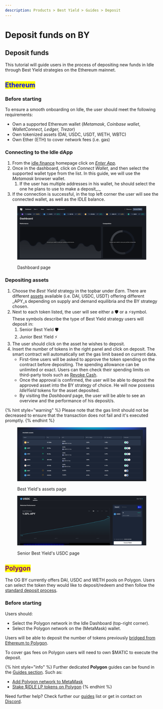 ```yaml
---
description: Products > Best Yield > Guides > Deposit
---
```


# Deposit funds on BY

## **Deposit funds**

This tutorial will guide users in the process of depositing new funds in Idle through Best Yield strategies on the Ethereum mainnet.

## <mark style="color:blue;">Ethereum</mark>

### **Before starting**

To ensure a smooth onboarding on Idle, the user should meet the following requirements:

* Own a supported Ethereum wallet (_Metamask_, _Coinbase wallet_, _WalletConnect, Ledger, Trezor_)
* Own tokenized assets (DAI, USDC, USDT, WETH, WBTC)
* Own Ether (ETH) to cover network fees (i.e. gas)

### Connecting to the Idle dApp

1. From the [idle.finance](https://idle.finance/#/) homepage click on [_Enter App_](https://app.idle.finance/#/dashboard)_._
2. Once in the dashboard, click on _Connect Wallet_, and then select the supported wallet type from the list. In this guide, we will use the _Metamask_ browser wallet.
   1. If the user has multiple addresses in his wallet, he should select the one he plans to use to make a deposit_._
3. If the connection is successful, in the top left corner the user will see the connected wallet, as well as the IDLE balance.

<figure><img src="../../../.gitbook/assets/image (28).png" alt=""><figcaption><p>Dashboard page</p></figcaption></figure>

### Depositing assets

1. Choose the _Best Yield_ strategy in the topbar under _Earn_. There are different [assets](../overview.md#protocols-and-assets) available (i.e. DAI, USDC, USDT) offering different _APY_s depending on supply and demand equilibria and the BY strategy chosen.&#x20;
2. Next to each token listed, the user will see either a 🛡️ or a ⚡️symbol. These symbols describe the type of Best Yield strategy users will deposit in:
   1. Senior Best Yield 🛡️
   2. Junior Best Yield ⚡️
3. The user should click on the asset he wishes to deposit.
4. Insert the number of tokens in the right panel and click on deposit. The smart contract will automatically set the gas limit based on current data.&#x20;
   * First-time users will be asked to approve the token spending on the contract before depositing. The spending allowance can be unlimited or exact. Users can then check their spending limits on third-party tools such as [Revoke Cash](https://revoke.cash/).
   * Once the approval is confirmed, the user will be able to deposit the approved asset into the BY strategy of choice. He will now possess _IdleYield_ tokens for the asset deposited.&#x20;
   * By visiting the _Dashboard_ page, the user will be able to see an overview and the performance of his deposit/s.&#x20;

{% hint style="warning" %}
Please note that the gas limit should not be decreased to ensure that the transaction does not fail and it's executed promptly.
{% endhint %}

<figure><img src="../../../.gitbook/assets/image (19).png" alt=""><figcaption><p>Best Yield's assets page</p></figcaption></figure>

<figure><img src="../../../.gitbook/assets/image (14).png" alt=""><figcaption><p>Senior Best Yield's USDC page</p></figcaption></figure>

## <mark style="color:purple;">Polygon</mark>

The OG BY currently offers DAI, USDC and WETH pools on Polygon. Users can select the token they would like to deposit/redeem and then follow the [standard deposit process](../../../other/guides/deposit-funds.md).

### **Before starting**

Users should:

* Select the Polygon network in the Idle Dashboard (top-right corner).
* Select the Polygon network on the (MetaMask) wallet.

Users will be able to deposit the number of tokens previously [bridged from Ethereum to Polygon](../../../other/archive/idle-on-polygon/bridge-usdidle-to-polygon.md).

To cover gas fees on Polygon users will need to own $MATIC to execute the deposit.

{% hint style="info" %}
Further dedicated **Polygon** guides can be found in the [Guides section](../../../other/archive/idle-on-polygon/). Such as:

* [Add Polygon network to MetaMask](../../../other/archive/idle-on-polygon/add-polygon-network-to-metamask.md)
* [Stake $IDLE LP tokens on Polygon](../../../other/archive/idle-on-polygon/stake-idle-lp-tokens-on-polygon.md)
{% endhint %}



Need further help? Check further our [guides](../../../other/guides/) list or get in contact on [Discord](https://discord.com/invite/mpySAJp).
